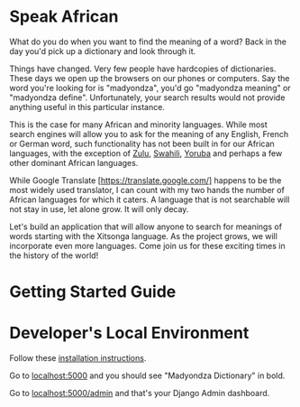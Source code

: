 # Speak African

What do you do when you want to find the meaning of a word? Back in the day you'd pick up a dictionary and look through 
it.

Things have changed. Very few people have hardcopies of dictionaries. These days we open up the browsers on our phones 
or computers. Say the word you're looking for is "madyondza", you'd go "madyondza meaning" or "madyondza define". 
Unfortunately, your search results would not provide anything useful in this particular instance.

This is the case for many African and minority languages. While most search engines will allow you to ask for the 
meaning of any English, French or German word, such functionality has not been built in for our African languages, with 
the exception of [Zulu](https://isizulu.net/), [Swahili](http://kamusi.org/languages/swahili), 
[Yoruba](http://www.yorubadictionary.com/) and perhaps a few other dominant African languages.

While Google Translate [https://translate.google.com/] happens to be the most widely used translator, I can count with 
my two hands the number of African languages for which it caters. A language that is not searchable will not stay in use, 
let alone grow. It will only decay.

Let's build an application that will allow anyone to search for meanings of words starting with the Xitsonga language. 
As the project grows, we will incorporate even more languages. Come join us for these exciting times in the history of 
the world!

# Getting Started Guide

# Developer's Local Environment

Follow these [installation instructions](https://gist.github.com/kurhula/1121bcad8516bc19d46d).

Go to [localhost:5000](localhost:5000) and you should see "Madyondza Dictionary" in bold.

Go to [localhost:5000/admin](localhost:5000/admin) and that's your Django Admin dashboard.